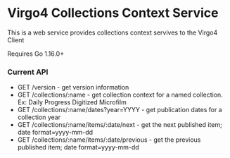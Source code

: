 # Virgo4 Collections Context Service

This is a web service provides collections context servives to the Virgo4 Client

Requires Go 1.16.0+

### Current API

* GET /version - get version information
* GET /collections/:name - get collection context for a named collection. Ex: Daily Progress Digitized Microfilm
* GET /collections/:name/dates?year=YYYY - get publication dates for a collection year
* GET /collections/:name/items/:date/next - get the next published item; date format=yyyy-mm-dd
* GET /collections/:name/items/:date/previous - get the previous published item; date format=yyyy-mm-dd

